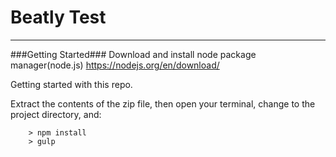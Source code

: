Beatly Test
====



---

###Getting Started###
Download and install node package manager(node.js)
https://nodejs.org/en/download/

Getting started with this repo.

  Extract the contents of the zip file, then open your terminal, change to the project directory, and:

```
	> npm install
	> gulp
```
